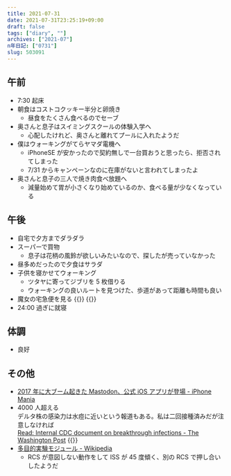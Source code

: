 ```yaml
---
title: 2021-07-31
date: 2021-07-31T23:25:19+09:00
draft: false
tags: ["diary", ""]
archives: ["2021-07"]
n年日記: ["0731"]
slug: 503091
---
```


## 午前

- 7:30 起床
- 朝食はコストコクッキー半分と卵焼き
  - 昼食をたくさん食べるのでセーブ
- 奥さんと息子はスイミングスクールの体験入学へ
  - 心配したけれど、奥さんと離れてプールに入れたようだ
- 僕はウォーキングがてらヤマダ電機へ
  - iPhoneSE が安かったので契約無しで一台買おうと思ったら、拒否されてしまった
  - 7/31 からキャンペーンなのに在庫がないと言われてしまったよ
- 奥さんと息子の三人で焼き肉食べ放題へ
  - 減量始めて胃が小さくなり始めているのか、食べる量が少なくなっている

## 午後

- 自宅で夕方までダラダラ
- スーパーで買物
  - 息子は花柄の風鈴が欲しいみたいなので、探したが売っていなかった
- 昼多めだったので夕食はサラダ
- 子供を寝かせてウォーキング
  - ツタヤに寄ってジブリを 5 枚借りる
  - ウォーキングの良いルートを見つけた、歩道があって距離も時間も良い
- 魔女の宅急便を見る
  {{<twitter user="vt_pharma" id="1330351958008455168">}}
  {{<twitter user="vt_pharma" id="1330164191379025921">}}
- 24:00 過ぎに就寝

## 体調

- 良好

## その他

- [2017 年に大ブーム起きた Mastodon、公式 iOS アプリが登場 - iPhone Mania](https://iphone-mania.jp/news-386247/)
- 4000 人超える  
  デルタ株の感染力は水痘に近いという報道もある。私は二回接種済みだが注意しなければ  
  [Read: Internal CDC document on breakthrough infections - The Washington Post](https://www.washingtonpost.com/context/cdc-breakthrough-infections/94390e3a-5e45-44a5-ac40-2744e4e25f2e/)
  {{<twitter user="ent_univ_" id="1421379799604338688">}}
- [多目的実験モジュール - Wikipedia](https://ja.wikipedia.org/wiki/%E5%A4%9A%E7%9B%AE%E7%9A%84%E5%AE%9F%E9%A8%93%E3%83%A2%E3%82%B8%E3%83%A5%E3%83%BC%E3%83%AB)
  - RCS が意図しない動作をして ISS が 45 度傾く、別の RCS で押し合いしたようだ
